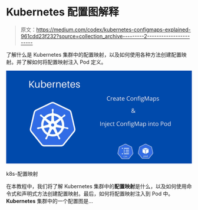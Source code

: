 # Kubernetes 配置图解释

> 原文：<https://medium.com/codex/kubernetes-configmaps-explained-961cdd23f232?source=collection_archive---------2----------------------->

了解什么是 Kubernetes 集群中的配置映射，以及如何使用各种方法创建配置映射。并了解如何将配置映射注入 Pod 定义。

![](img/f9463551fc2880733ff2d55afa9abf60.png)

k8s-配置映射

在本教程中，我们将了解 Kubernetes 集群中的**配置映射**是什么，以及如何使用命令式和声明式方法创建配置映射。最后，如何将配置映射注入到 Pod 中。 **Kubernetes** 集群中的一个配置图是…
